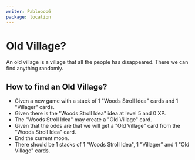 ```yaml
---
writer: Pabloooo6
package: location
---
```


# Old Village?

An old village is a village that all the people has disappeared.
There we can find anything randomly.

## How to find an Old Village?

 * Given a new game with a stack of 1 "Woods Stroll Idea" cards and 1 "Villager" cards.
 * Given there is the "Woods Stroll Idea" idea at level 5 and 0 XP.
 * The "Woods Stroll Idea" may create a "Old Village" card.
 * Given that the odds are that we will get a "Old Village" card from the "Woods Stroll Idea" card.
 * End the current moon.
 * There should be 1 stacks of 1 "Woods Stroll Idea", 1 "Villager" and 1 "Old Village" cards.
